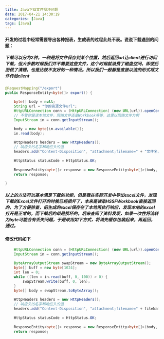 ```yaml
---
title: Java下载文件损坏问题
date: 2017-04-21 14:30:19
categories: [Java]
tags: [Java]
---
```

#### 开发的过程中经常需要导出各种报表，生成表的过程此处不表。说说下载遇到的问题：
##### 下载可以分为2种，一种是将文件保存到某个位置，然后返回url让client进行访问下载，但大多数时候我们并不需要这些文件，这个时候就浪费了磁盘空间，即便后面做了清理，也是比较不友好的一种情况。所以我们一般都是直接以流的形式将文件传给client
```Java
@RequestMapping("/export")
public ResponseEntity<byte[]> export() {
	
	byte[] body = null;
	String url = "你的资源文件url";
	HttpURLConnection conn = (HttpURLConnection) (new URL(url)).openConnection();
	// 不管你是读本地文件，网络文件还是Workbook等等，这里以网络文件为例
	InputStream in = conn.getInputStream();

	body = new byte[in.available()];
	in.read(body);
        
	HttpHeaders headers = new HttpHeaders();
	// 响应头的名字和响应头的值
	headers.add("Content-Disposition", "attachment;filename=" + "文件名，要加后缀");
        
	HttpStatus statusCode = HttpStatus.OK;
        
	ResponseEntity<byte[]> response = new ResponseEntity<byte[]>(body, headers, statusCode);
	return response;
	
}
```
##### 以上的方法可以基本满足下载的功能，但是我在实际开发中导出excel文件，发现下载的Excel文件打开的时候已经损坏了，本来是读取HSSFWorkbook直接返回的，为了方便排查，把生成的excel保存在了本地再执行响应，发现本地的excel打开是正常的，而下载后的却是损坏的，后来查阅了资料发现，如果一次性将流转为byte可能会有丢失问题，于是改用如下方式，将流先缓存包装起来，再返回，通过。
#### 修改代码如下
```Java
	HttpURLConnection conn = (HttpURLConnection) (new URL(url)).openConnection();
	InputStream in = conn.getInputStream();
		
	ByteArrayOutputStream swapStream = new ByteArrayOutputStream();  
	byte[] buff = new byte[1024];  
	int len = 0;  
	while ((len = in.read(buff, 0, 100)) > 0) {  
		swapStream.write(buff, 0, len);  
	}  
	byte[] body = swapStream.toByteArray();
        
	HttpHeaders headers = new HttpHeaders();
	// 响应头的名字和响应头的值
	headers.add("Content-Disposition", "attachment;filename=" + fileName);
        
	HttpStatus statusCode = HttpStatus.OK;
        
	ResponseEntity<byte[]> response = new ResponseEntity<byte[]>(body, headers, statusCode);
	return response;
```